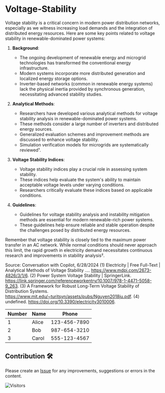 # Voltage-Stability



Voltage stability is a critical concern in modern power distribution networks, especially as we witness increasing load demands and the integration of distributed energy resources. Here are some key points related to voltage stability in renewable-dominated power systems:

1. **Background**:
   - The ongoing development of renewable energy and microgrid technologies has transformed the conventional energy infrastructure.
   - Modern systems incorporate more distributed generation and localized energy storage options.
   - Inverter-based networks (common in renewable energy systems) lack the physical inertia provided by synchronous generation, necessitating advanced stability studies.

2. **Analytical Methods**:
   - Researchers have developed various analytical methods for voltage stability analysis in renewable-dominated power systems.
   - These methods consider a large number of inverters and distributed energy sources.
   - Generalized evaluation schemes and improvement methods are discussed to enhance voltage stability.
   - Simulation verification models for microgrids are systematically reviewed¹.

3. **Voltage Stability Indices**:
   - Voltage stability indices play a crucial role in assessing system stability.
   - These indices help evaluate the system's ability to maintain acceptable voltage levels under varying conditions.
   - Researchers critically evaluate these indices based on applicable conditions.

4. **Guidelines**:
   - Guidelines for voltage stability analysis and instability mitigation methods are essential for modern renewable-rich power systems.
   - These guidelines help ensure reliable and stable operation despite the challenges posed by distributed energy resources.

Remember that voltage stability is closely tied to the maximum power transfer in an AC network. While normal conditions should never approach this limit, the rapid growth in electricity demand necessitates continuous research and improvements in stability analysis².


Source: Conversation with Copilot, 6/28/2024
(1) Electricity | Free Full-Text | Analytical Methods of Voltage Stability .... https://www.mdpi.com/2673-4826/3/1/6.
(2) Power System Voltage Stability | SpringerLink. https://link.springer.com/referenceworkentry/10.1007/978-1-4471-5058-9_263.
(3) A Framework for Robust Long-Term Voltage Stability of Distribution Systems. https://www.mit.edu/~turitsyn/assets/pubs/Nguyen2018ju.pdf.
(4) undefined. https://doi.org/10.3390/electricity3010006.

| Number | Name   | Phone        |
|--------|--------|--------------|
| 1      | Alice  | 123-456-7890 |
| 2      | Bob    | 987-654-3210 |
| 3      | Carol  | 555-123-4567 |


## Contribution 🛠️

Please create an [Issue](https://github.com/op1i/Voltage-Stability/issues) for any improvements, suggestions or errors in the content.

![Visitors](https://api.visitorbadge.io/api/visitors?path=https%3A%2F%2Fgithub.com%2Fop1i%2FVoltage-Stability&label=Visitor&countColor=%23263759)

